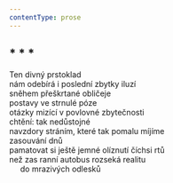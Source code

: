 ```yaml
---
contentType: prose
---
```


## \* \* \*

Ten divný prstoklad  
nám odebírá i poslední zbytky iluzí  
sněhem přeškrtané obličeje  
postavy ve strnulé póze  
otázky mizící v povlovné zbytečnosti  
chtění: tak nedůstojné  
navzdory stráním, které tak pomalu míjíme  
zasouvání dnů  
pamatovat si ještě jemné olíznutí číchsi rtů  
než zas ranní autobus rozseká realitu  
     do mrazivých odlesků
